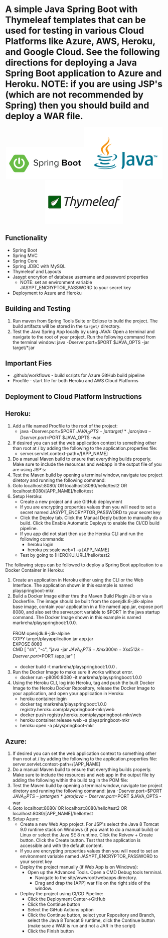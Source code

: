 # A simple Java Spring Boot with Thymeleaf templates that can be used for testing in various Cloud Platforms like Azure, AWS, Heroku, and Google Cloud. See the following directions for deploying a Java Spring Boot application to Azure and Heroku. NOTE: if you are using JSP's (which are not recommended by Spring) then you should build and deploy a WAR file.

<p align="center">
<img src="Diagrams/logo1.png"/><img src="Diagrams/logo2.png" /><img src="Diagrams/logo3.png" /> 
</p>

## Functionality
* Spring Boot
* Spring MVC
* Spring Core
* Spring JDBC with MySQL
* Thymeleaf and Layouts
* Jasypt encrytion of database username and password properties 
	- NOTE: set an environment variable JASYPT_ENCRYPTOR_PASSWORD to your secret key 
* Deployment to Azure and Heroku

## Building and Testing
1. Run maven from Spring Tools Suite or Eclipse to build the project. The build artifacts will be stored in the `target/` directory.
2. Test the Java Spring App locally by using JAVA: Open a terminal and navigate to the root of your project. Run the following command from the terminal window: java -Dserver.port=$PORT $JAVA_OPTS -jar target/*.jar

## Important Fies
* .github/workflows - build scripts for Azure GitHub build pipeline
* Procfile - start file for both Heroku and AWS Cloud Platforms

## Deployment to Cloud Platform Instructions
## Heroku:
1) Add a file named Procfile to the root of the project:
    - java -Dserver.port=$PORT $JAVA_OPTS -jar target/*.jar or java -Dserver.port=$PORT $JAVA_OPTS -war
2) If desired you can set the web application context to something other than root at / by adding the following to the application.properties file:
    - server.servlet.context-path=/[APP_NAME]
3) Do a manual Maven build to ensure that everything builds properly. Make sure to include the resources and webapp in the output file of you are using JSP's:
4) Test the Maven build by opening a terminal window, navigate toe project diretory and running the following command:
5) Goto localhost:8080/ OR localhost:8080/hello/test2 OR localhost:8080/[APP_NAME]/hello/test
6) Setup Heroku:
	- Create a new project and use GitHub deployment
	- If you are encrypting properties values then you will need to set a secret named JASYPT_ENCRYPTOR_PASSWORD to your secret key
	- Click the Deploy tab. Click the Manual Deply button to manually do a build. Click the Enable Automatic Deploys to enable the CI/CD build pipeline. 
	- If you app did not start then use the Heroku CLI and run the following commands:
		- heroku login
		- heroku ps:scale web=1 -a [APP_NAME]
	- Test by going to [HEROKU_URL]/hello/test2

The following steps can be followed to deploy a Spring Boot application to a Docker Container in Heroku:
1) Create an application in Heroku either using the CLI or the Web Interface. The application shown in this example is named playspringboot-mkr.
3) Build a Docker Image either thru the Maven Build Plugin Jib or via a Dockerfile. The image should be built from the openjdk:8-jdk-alpine base image, contain your application in a file named app.jar, expose port 8080, and also set the server.port variable to $PORT in the java startup command. The Docker Image shown in this example is named markreha/playspringboot:1.0.0.<br><br>
FROM openjdk:8-jdk-alpine<br>
COPY target/playapplication.jar app.jar<br>
EXPOSE 8080<br>
CMD [ "sh", "-c", "java -jar $JAVA_OPTS -Xmx300m -Xss512k -Dserver.port=$PORT /app.jar" ]<br><br>
	- docker build -t markreha/playspringboot:1.0.0 .
4) Run the Docker Image to make sure it works without error.
	- docker run -p8090:8080 -it markreha/playspringboot:1.0.0
5) Using the Heroku CLI, log into Heroku, tag and push the built Docker Image to the Heroku Docker Repository, release the Docker Image to your application, and open your application in Heroku
	- heroku container:login
	- docker tag markreha/playspringboot:1.0.0 registry.heroku.com/playspringboot-mkr/web
	- docker push registry.heroku.com/playspringboot-mkr/web
	- heroku container:release web -a playspringboot-mkr
	- heroku open -a playspringboot-mkr

## Azure:
1) If desired you can set the web application context to something other than root at / by adding the following to the application.properties file:
	server.servlet.context-path=/[APP_NAME]
2) Do a manual Maven build to ensure that everything builds properly. Make sure to include the resources and web app in the output file by adding the following within the build tag in the POM file:
4) Test the Maven build by opening a terminal window, navigate toe project diretory and running the following command:
	java -Dserver.port=$PORT $JAVA_OPTS -jar target/*.jar or java -Dserver.port=$PORT $JAVA_OPTS -war
5) Goto localhost:8080/ OR localhost:8080/hello/test2 OR localhost:8080/[APP_NAME]/hello/test
6) Setup Azure:
	- Create a new Web App project. For JSP's select the Java 8 Tomcat 9.0 runtime stack on Windows (if you want to do a manual build) or Linux or select the Java SE 8 runtime. Click the Reivew + Create button. Click the Create button. Test that the application is accessible and with the default content.
	- If you are encrypting properties values then you will need to set an environment variable named JASYPT_ENCRYPTOR_PASSWORD to your secret key
	- Deploy the project manually (if Web App is on Windows):
		- Open up the Advanced Tools. Open a CMD Debug tools terminal. 
			- Navigate to the site/wwwroot/webapps directory.
			- Drag and drap the [APP] war file on the right side of the window.
	- Deploy the project using CI/CD Pipeline:
		- Click the Deployment Center->GitHub
		- Click the Continue button
		- Select the GiHub Actions option
		- Click the Continue button, select your Repository and Branch, select the Java 8 Tomcat 9 runtime, click the Continue button (make sure a WAR is run and not a JAR in the script)
		- Click the Finish button

